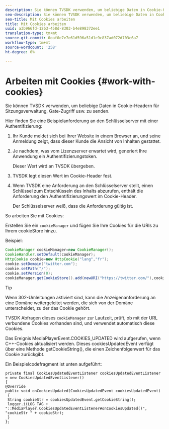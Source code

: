 ```yaml
---
description: Sie können TVSDK verwenden, um beliebige Daten in Cookie-Headern für Sitzungsverwaltung, Gate-Zugriff usw. zu senden.
seo-description: Sie können TVSDK verwenden, um beliebige Daten in Cookie-Headern für Sitzungsverwaltung, Gate-Zugriff usw. zu senden.
seo-title: Mit Cookies arbeiten
title: Mit Cookies arbeiten
uuid: a3b966fd-1263-458d-8303-b4e898372ee1
translation-type: tm+mt
source-git-commit: 0eaf0e7e7e61d596a51d1c9c837ad072d703c6a7
workflow-type: tm+mt
source-wordcount: '258'
ht-degree: 0%

---
```



# Arbeiten mit Cookies {#work-with-cookies}

Sie können TVSDK verwenden, um beliebige Daten in Cookie-Headern für Sitzungsverwaltung, Gate-Zugriff usw. zu senden.

Hier finden Sie eine Beispielanforderung an den Schlüsselserver mit einer Authentifizierung:

1. Ihr Kunde meldet sich bei Ihrer Website in einem Browser an, und seine Anmeldung zeigt, dass dieser Kunde die Ansicht von Inhalten gestattet.
1. Je nachdem, was vom Lizenzserver erwartet wird, generiert Ihre Anwendung ein Authentifizierungstoken.

   Dieser Wert wird an TVSDK übergeben.
1. TVSDK legt diesen Wert im Cookie-Header fest.
1. Wenn TVSDK eine Anforderung an den Schlüsselserver stellt, einen Schlüssel zum Entschlüsseln des Inhalts abzurufen, enthält die Anforderung den Authentifizierungswert im Cookie-Header.

   Der Schlüsselserver weiß, dass die Anforderung gültig ist.

So arbeiten Sie mit Cookies:

Erstellen Sie ein `cookieManager` und fügen Sie Ihre Cookies für die URIs zu Ihrem cookieStore hinzu.

Beispiel:

```java
CookieManager cookieManager=new CookieManager(); 
CookieHandler.setDefault(cookieManager);  
HttpCookie cookie=new HttpCookie("lang","fr"); 
cookie.setDomain("twitter.com");  
cookie.setPath("/"); 
cookie.setVersion(0); 
cookieManager.getCookieStore().add(newURI("https://twitter.com/"),cookie);
```

>[!TIP]
>
>Wenn 302-Umleitungen aktiviert sind, kann die Anzeigenanforderung an eine Domäne weitergeleitet werden, die sich von der Domäne unterscheidet, zu der das Cookie gehört.

TVSDK Abfragen dieses `cookieManager` zur Laufzeit, prüft, ob mit der URL verbundene Cookies vorhanden sind, und verwendet automatisch diese Cookies.

Das Ereignis MediaPlayerEvent.COOKIES_UPDATED wird aufgerufen, wenn C++-Cookies aktualisiert werden. Dieses cookiesUpdatedEvent verfügt über eine Methode getCookieString(), die einen Zeichenfolgenwert für das Cookie zurückgibt.

Ein Beispielcodefragment ist unten aufgeführt:

```
private final CookiesUpdatedEventListener cookiesUpdatedEventListener = new CookiesUpdatedEventListener()  
{ 
@Override 
public void onCookiesUpdated(CookiesUpdatedEvent cookiesUpdatedEvent) 
 { 
 String cookieStr = cookiesUpdatedEvent.getCookieString();  
 logger.i(LOG_TAG + "::MediaPlayer.CookiesUpdatedEventListener#onCookiesUpdated()", "cookieStr " + cookieStr);  
 }  
};
```

